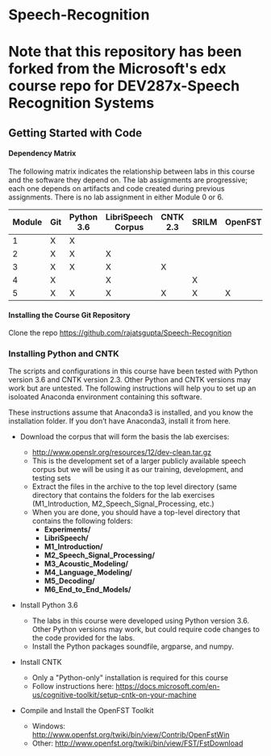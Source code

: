 # Speech-Recognition
# Note that this repository has been forked from the Microsoft's edx course repo for DEV287x-Speech Recognition Systems



## **Getting Started with Code**

#### Dependency Matrix

The following matrix indicates the relationship between labs in this course and the software they depend on. The lab assignments are progressive; each one depends on artifacts and code created during previous assignments. There is no lab assignment in either Module 0 or 6.

Module | Git | Python 3.6 | LibriSpeech Corpus | CNTK 2.3 | SRILM | OpenFST
------------ | ------------- |------------ | ------------- | ------------ | ------------- | ------------- 
1 | X | X |   |   |   |  
2 | X | X | X |   |   |  
3 | X | X | X | X |   |  
4 | X |   | X |   | X |  
5 | X | X | X | X | X | X 

#### Installing the Course Git Repository

Clone the repo https://github.com/rajatsgupta/Speech-Recognition

### Installing Python and CNTK
The scripts and configurations in this course have been tested with Python version 3.6 and CNTK version 2.3. Other Python and CNTK versions may work but are untested. The following instructions will help you to set up an isoloated Anaconda environment containing this software.

These instructions assume that Anaconda3 is installed, and you know the installation folder. If you don’t have Anaconda3, install it from here.

* Download the corpus that will form the basis the lab exercises:
  * http://www.openslr.org/resources/12/dev-clean.tar.gz
  * This is the development set of a larger publicly available speech corpus but we will be using it as our training, development, and testing sets
  * Extract the files in the archive to the top level directory (same directory that contains the folders for the lab exercises (M1_Introduction, M2_Speech_Signal_Processing, etc.)
  * When you are done, you should have a top-level directory that contains the following folders:
    * **Experiments/**
    * **LibriSpeech/**
    * **M1_Introduction/**
    * **M2_Speech_Signal_Processing/**
    * **M3_Acoustic_Modeling/**
    * **M4_Language_Modeling/**
    * **M5_Decoding/**
    * **M6_End_to_End_Models/**

* Install Python 3.6
  * The labs in this course were developed using Python version 3.6. Other Python versions may work, but could require code changes to the code provided for the labs.
  * Install the Python packages soundfile, argparse, and numpy.
* Install CNTK
  * Only a "Python-only" installation is required for this course
  * Follow instructions here: https://docs.microsoft.com/en-us/cognitive-toolkit/setup-cntk-on-your-machine
* Compile and Install the OpenFST Toolkit
  * Windows: http://www.openfst.org/twiki/bin/view/Contrib/OpenFstWin
  * Other: http://www.openfst.org/twiki/bin/view/FST/FstDownload
